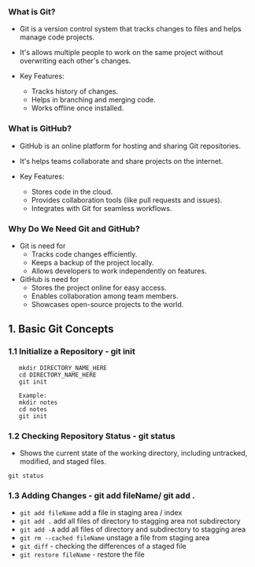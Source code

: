 ### What is Git?

- Git is a version control system that tracks changes to files and helps manage code projects.
- It's allows multiple people to work on the same project without overwriting each other's changes.

- Key Features:
  - Tracks history of changes.
  - Helps in branching and merging code.
  - Works offline once installed.

### What is GitHub?

- GitHub is an online platform for hosting and sharing Git repositories.
- It's helps teams collaborate and share projects on the internet.

- Key Features:
  - Stores code in the cloud.
  - Provides collaboration tools (like pull requests and issues).
  - Integrates with Git for seamless workflows.

### Why Do We Need Git and GitHub?

- Git is need for
  - Tracks code changes efficiently.
  - Keeps a backup of the project locally.
  - Allows developers to work independently on features.
- GitHub is need for
    - Stores the project online for easy access.
    - Enables collaboration among team members.
    - Showcases open-source projects to the world.

## 1. Basic Git Concepts
### 1.1 Initialize a Repository - git init
 ```t
    mkdir DIRECTORY_NAME_HERE
    cd DIRECTORY_NAME_HERE
    git init

    Example:
    mkdir notes
    cd notes
    git init
 ```
 ### 1.2 Checking Repository Status - git status
 - Shows the current state of the working directory, including untracked, modified, and staged files.
 ```t
 git status
 ```
### 1.3 Adding Changes - git add fileName/ git add .
- `git add fileName` add a file in staging area / index
- `git add .` add all files of directory to stagging area not subdirectory
- `git add -A` add all files of directory and subdirectory to stagging area
- `git rm --cached fileName` unstage a file from staging area
- `git diff` - checking the differences of a staged file
- `git restore fileName` - restore the file